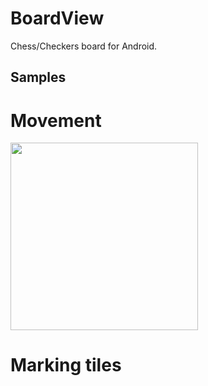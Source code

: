 # BoardView
Chess/Checkers board for Android.

## Samples
# Movement
<p align="start">
  <img src="http://i.imgur.com/TsJcZCg.gif" width="300"/>
</p>

# Marking tiles
